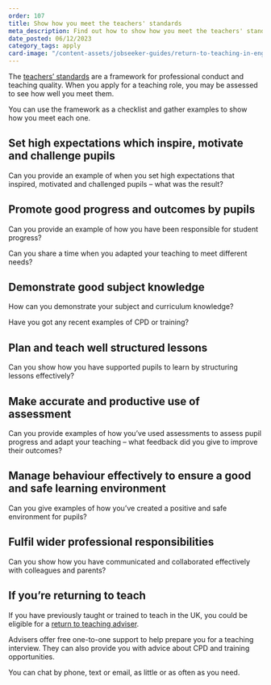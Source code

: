 ```yaml
---
order: 107
title: Show how you meet the teachers' standards
meta_description: Find out how to show how you meet the teachers' standards to help you to return to teaching.
date_posted: 06/12/2023
category_tags: apply
card-image: "/content-assets/jobseeker-guides/return-to-teaching-in-england/show-how-you-meet-the-teachers-standards.jpg"
---
```


The [teachers’ standards](https://www.gov.uk/government/publications/teachers-standards?) are a framework for professional conduct and teaching quality. When you apply for a teaching role, you may be assessed to see how well you meet them.  
 
You can use the framework as a checklist and gather examples to show how you meet each one. 
 
## Set high expectations which inspire, motivate and challenge pupils 

Can you provide an example of when you set high expectations that inspired, motivated and challenged pupils – what was the result? 
  
## Promote good progress and outcomes by pupils  

Can you provide an example of how you have been responsible for student progress? 

Can you share a time when you adapted your teaching to meet different needs? 
  
## Demonstrate good subject knowledge 

How can you demonstrate your subject and curriculum knowledge? 

Have you got any recent examples of CPD or training?  
  
## Plan and teach well structured lessons 

Can you show how you have supported pupils to learn by structuring lessons effectively? 
  
## Make accurate and productive use of assessment 

Can you provide examples of how you’ve used assessments to assess pupil progress and adapt your teaching – what feedback did you give to improve their outcomes? 
  
## Manage behaviour effectively to ensure a good and safe learning environment   

Can you give examples of how you’ve created a positive and safe environment for pupils? 
  
## Fulfil wider professional responsibilities 

Can you show how you have communicated and collaborated effectively with colleagues and parents? 
 
## If you’re returning to teach 
 
If you have previously taught or trained to teach in the UK, you could be eligible for a [return to teaching adviser](https://getintoteaching.education.gov.uk/landing/return-to-teaching-advisers?). 
 
Advisers offer free one-to-one support to help prepare you for a teaching interview. They can also provide you with advice about CPD and training opportunities. 
 
You can chat by phone, text or email, as little or as often as you need. 